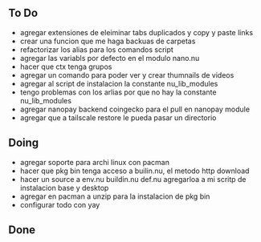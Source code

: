 ## To Do

- agregar extensiones de eleiminar tabs duplicados y copy y paste links
- crear una funcion que me haga backuas de carpetas
- refactorizar los alias para los comandos script
- agregar las variabls por defecto en el modulo nano.nu
- hacer que ctx tenga grupos
- agregar un comando para poder ver  y crear thumnails de videos
- agregar al script de instalacion la constante nu_lib_modules
- tengo problemas con los arlias por que no hay la constante nu_lib_modules
- agregar nanopay backend coingecko para el pull en nanopay module
- agregar que a tailscale restore le pueda pasar un directorio

## Doing

- agregar soporte para archi linux con pacman
- hacer que pkg bin tenga acceso a builin.nu, el metodo http download
- hacer un source a env.nu buildin.nu def.nu agregarloa a mi scritp de instalacion base y desktop
- agregar en pacman a unzip para la instalacion de pkg bin
- configurar todo con yay

## Done


